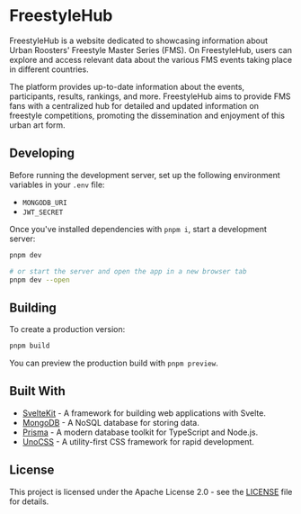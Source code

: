 # FreestyleHub

FreestyleHub is a website dedicated to showcasing information about Urban
Roosters' Freestyle Master Series (FMS). On FreestyleHub, users can explore and
access relevant data about the various FMS events taking place in different
countries.

The platform provides up-to-date information about the events, participants,
results, rankings, and more. FreestyleHub aims to provide FMS fans with a
centralized hub for detailed and updated information on freestyle competitions,
promoting the dissemination and enjoyment of this urban art form.

## Developing

Before running the development server, set up the following environment
variables in your `.env` file:

- `MONGODB_URI`
- `JWT_SECRET`

Once you've installed dependencies with `pnpm i`, start a development server:

```bash
pnpm dev

# or start the server and open the app in a new browser tab
pnpm dev --open
```

## Building

To create a production version:

```bash
pnpm build
```

You can preview the production build with `pnpm preview`.

## Built With

- [SvelteKit](https://kit.svelte.dev) - A framework for building web
  applications with Svelte.
- [MongoDB](https://www.mongodb.com) - A NoSQL database for storing data.
- [Prisma](https://www.prisma.io) - A modern database toolkit for TypeScript and
  Node.js.
- [UnoCSS](https://unocss.dev) - A utility-first CSS framework for rapid
  development.

## License

This project is licensed under the Apache License 2.0 - see the
[LICENSE](LICENSE) file for details.
